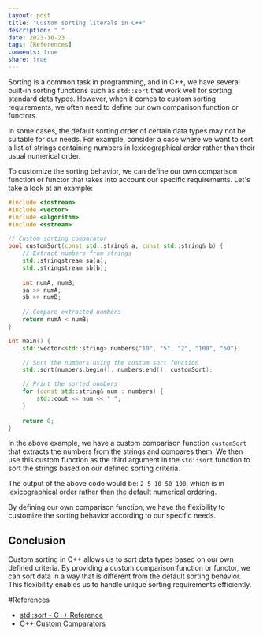 ```yaml
---
layout: post
title: "Custom sorting literals in C++"
description: " "
date: 2023-10-23
tags: [References]
comments: true
share: true
---
```


Sorting is a common task in programming, and in C++, we have several built-in sorting functions such as `std::sort` that work well for sorting standard data types. However, when it comes to custom sorting requirements, we often need to define our own comparison function or functors.

In some cases, the default sorting order of certain data types may not be suitable for our needs. For example, consider a case where we want to sort a list of strings containing numbers in lexicographical order rather than their usual numerical order.

To customize the sorting behavior, we can define our own comparison function or functor that takes into account our specific requirements. Let's take a look at an example:

```cpp
#include <iostream>
#include <vector>
#include <algorithm>
#include <sstream>

// Custom sorting comparator
bool customSort(const std::string& a, const std::string& b) {
    // Extract numbers from strings
    std::stringstream sa(a);
    std::stringstream sb(b);
    
    int numA, numB;
    sa >> numA;
    sb >> numB;
    
    // Compare extracted numbers
    return numA < numB;
}

int main() {
    std::vector<std::string> numbers{"10", "5", "2", "100", "50"};

    // Sort the numbers using the custom sort function
    std::sort(numbers.begin(), numbers.end(), customSort);

    // Print the sorted numbers
    for (const std::string& num : numbers) {
        std::cout << num << " ";
    }
    
    return 0;
}
```

In the above example, we have a custom comparison function `customSort` that extracts the numbers from the strings and compares them. We then use this custom function as the third argument in the `std::sort` function to sort the strings based on our defined sorting criteria.

The output of the above code would be: `2 5 10 50 100`, which is in lexicographical order rather than the default numerical ordering.

By defining our own comparison function, we have the flexibility to customize the sorting behavior according to our specific needs.

## Conclusion

Custom sorting in C++ allows us to sort data types based on our own defined criteria. By providing a custom comparison function or functor, we can sort data in a way that is different from the default sorting behavior. This flexibility enables us to handle unique sorting requirements efficiently.

#References
- [std::sort - C++ Reference](https://en.cppreference.com/w/cpp/algorithm/sort)
- [C++ Custom Comparators](https://www.geeksforgeeks.org/functors-in-cpp/)